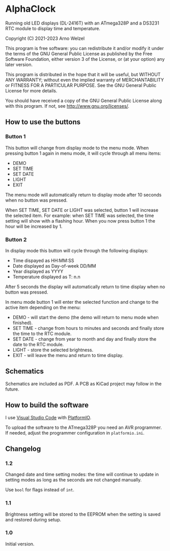 # AlphaClock

Running old LED displays (DL-2416T) with an ATmega328P and a DS3231 RTC module to display time and temperature.

Copyright (C) 2021-2023 Arno Welzel

This program is free software: you can redistribute it and/or modify it under the terms of the GNU General Public License as published by the Free Software Foundation, either version 3 of the License, or (at your option) any later version.

This program is distributed in the hope that it will be useful, but WITHOUT ANY WARRANTY; without even the implied warranty of MERCHANTABILITY or FITNESS FOR A PARTICULAR PURPOSE. See the GNU General Public License for more details.

You should have received a copy of the GNU General Public License along with this program. If not, see http://www.gnu.org/licenses/.

## How to use the buttons

### Button 1

This button will change from display mode to the menu mode. When pressing button 1 again in menu mode, it will cycle through all menu items:

- DEMO
- SET TIME
- SET DATE
- LIGHT
- EXIT

The menu mode will automatically return to display mode after 10 seconds when no button was pressed.

When SET TIME, SET DATE or LIGHT was selected, button 1 will increase the selected item. For example: when SET TIME was selected, the time setting will show with a flashing hour. When you now press button 1 the hour will be increased by 1.

### Button 2

In display mode this button will cycle through the following displays:

- Time dispayed as HH:MM:SS
- Date displayed as Day-of-week DD/MM
- Year displayed as YYYY
- Temperature displayed as T: n.n

After 5 seconds the display will automatically return to time display when no button was pressed.

In menu mode button 1 will enter the selected function and change to the active item depending on the menu:

- DEMO - will start the demo (the demo will return to menu mode when finished).
- SET TIME - change from hours to minutes and seconds and finally store the time to the RTC module.
- SET DATE - change from year to month and day and finally store the date to the RTC module.
- LIGHT - store the selected brightness.
- EXIT - will leave the menu and return to time display.

## Schematics

Schematics are included as PDF. A PCB as KiCad project may follow in the future.

## How to build the software

I use [Visual Studio Code](https://code.visualstudio.com) with [PlatformIO](https://platformio.org).

To upload the software to the ATmega328P you need an AVR programmer. If needed, adjust the programmer configuration in `platformio.ini`.

## Changelog

### 1.2

Changed date and time setting modes: the time will continue to update in setting modes as long as the seconds are not changed manually.

Use `bool` for flags instead of `int`.

### 1.1

Brightness setting will be stored to the EEPROM when the setting is saved and restored during setup.

### 1.0

Initial version.
